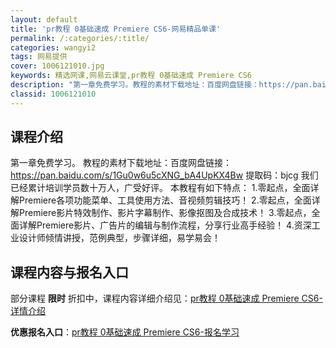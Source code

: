 ```yaml
---
layout: default
title: 'pr教程 0基础速成 Premiere CS6-网易精品单课'
permalink: /:categories/:title/
categories: wangyi2
tags: 网易提供
cover: 1006121010.jpg
keywords: 精选网课,网易云课堂,pr教程 0基础速成 Premiere CS6
description: "第一章免费学习。教程的素材下载地址：百度网盘链接：https://pan.baidu.com/s/1Gu0w6u5cXNG_bA4UpKX4Bw提取码：bjcg我们已经累计培训学员数十万人，"
classid: 1006121010
---
```


## 课程介绍

第一章免费学习。
教程的素材下载地址：百度网盘链接：https://pan.baidu.com/s/1Gu0w6u5cXNG_bA4UpKX4Bw 
提取码：bjcg
我们已经累计培训学员数十万人，广受好评。
本教程有如下特点：
1.零起点，全面详解Premiere各项功能菜单、工具使用方法、音视频剪辑技巧！
2.零起点，全面详解Premiere影片特效制作、影片字幕制作、影像抠图及合成技术！ 
3.零起点，全面详解Premiere影片、广告片的编辑与制作流程，分享行业高手经验！
4.资深工业设计师倾情讲授，范例典型，步骤详细，易学易会！

## 课程内容与报名入口

部分课程 **限时** 折扣中，课程内容详细介绍见：[pr教程 0基础速成 Premiere CS6-详情介绍](https://study.163.com/course/introduction/1006121010.htm?share=1&shareId=1025206652&utm_campaign=share&utm_medium=iphoneShare&utm_source=&utm_u=1025206652)

**优惠报名入口**：[pr教程 0基础速成 Premiere CS6-报名学习](https://study.163.com/course/introduction/1006121010.htm?share=1&shareId=1025206652&utm_campaign=share&utm_medium=iphoneShare&utm_source=&utm_u=1025206652)

